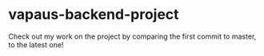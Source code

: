 # vapaus-backend-project

Check out my work on the project by comparing the first commit to master, to the latest one!
